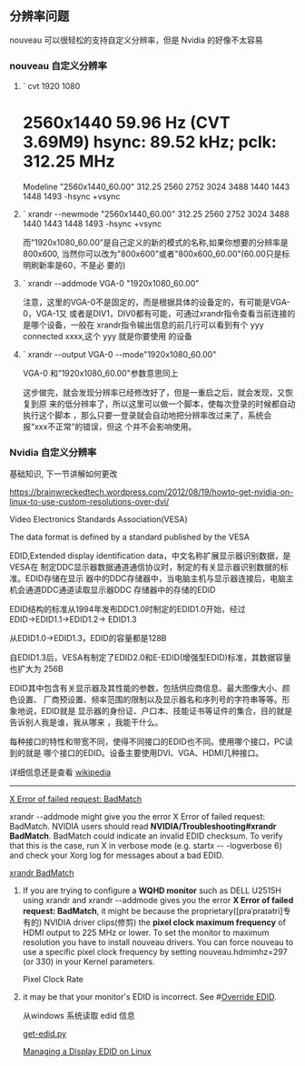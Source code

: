 
## 分辨率问题

nouveau 可以很轻松的支持自定义分辨率，但是 Nvidia 的好像不太容易

### nouveau 自定义分辨率

1. 
    ` cvt 1920 1080

    # 2560x1440 59.96 Hz (CVT 3.69M9) hsync: 89.52 kHz; pclk: 312.25 MHz
    Modeline "2560x1440_60.00"  312.25  2560 2752 3024 3488  1440 1443 1448 1493 -hsync +vsync

2. 
    ` xrandr --newmode "2560x1440_60.00"  312.25  2560 2752 3024 3488  1440 1443 1448 1493 -hsync +vsync

    而“1920x1080_60.00”是自己定义的新的模式的名称,如果你想要的分辨率是800x600,
    当然你可以改为"800x600"或者"800x600_60.00"(60.00只是标明刷新率是60，不是必
    要的)

3. 
    ` xrandr --addmode VGA-0 "1920x1080_60.00"

    注意，这里的VGA-0不是固定的，而是根据具体的设备定的，有可能是VGA-0，VGA-1又
    或者是DIV1，DIV0都有可能，可通过xrandr指令查看当前连接的是哪个设备，一般在
    xrandr指令输出信息的前几行可以看到有个 yyy connected xxxx,这个 yyy 就是你要使用
    的设备

4. 
    ` xrandr --output VGA-0 --mode"1920x1080_60.00"

    VGA-0 和“1920x1080_60.00"参数意思同上

    这步做完，就会发现分辨率已经修改好了，但是一重启之后，就会发现，又恢复到原
    来的低分辨率了，所以这里可以做一个脚本，使每次登录的时候都自动执行这个脚本
    ，那么只要一登录就会自动地把分辨率改过来了，系统会报“xxx不正常”的错误，但这
    个并不会影响使用。



### Nvidia 自定义分辨率

基础知识, 下一节讲解如何更改

https://brainwreckedtech.wordpress.com/2012/08/19/howto-get-nvidia-on-linux-to-use-custom-resolutions-over-dvi/

Video Electronics Standards Association(VESA)

The data format is defined by a standard published by the VESA

EDID,Extended display identification data，中文名称扩展显示器识别数据，是VESA在
制定DDC显示器数据通道通信协议时，制定的有关显示器识别数据的标准。EDID存储在显示
器中的DDC存储器中，当电脑主机与显示器连接后，电脑主机会通道DDC通道读取显示器DDC
存储器中的存储的EDID

EDID结构的标准从1994年发布DDC1.0时制定的EDID1.0开始，经过EDID→EDID1.1→EDID1.2→
EDID1.3

从EDID1.0→EDID1.3，EDID的容量都是128B

自EDID1.3后，VESA有制定了EDID2.0和E-EDID(增强型EDID)标准，其数据容量也扩大为
256B

EDID其中包含有关显示器及其性能的参数，包括供应商信息、最大图像大小、颜色设置、
厂商预设置、频率范围的限制以及显示器名和序列号的字符串等等。形象地说，EDID就是
显示器的身份证、户口本、技能证书等证件的集合，目的就是告诉别人我是谁，我从哪来
，我能干什么。

每种接口的特性和带宽不同，使得不同接口的EDID也不同。使用哪个接口，PC读到的就是
哪个接口的EDID。设备主要使用DVI、VGA、HDMI几种接口。

详细信息还是查看 [wikipedia](https://en.wikipedia.org/wiki/Extended_Display_Identification_Data)

---

[X Error of failed request: BadMatch](https://wiki.archlinux.org/title/Xrandr#Adding_undetected_resolutions)

xrandr --addmode might give you the error X Error of failed request: BadMatch.
NVIDIA users should read **NVIDIA/Troubleshooting#xrandr BadMatch**. BadMatch
could indicate an invalid EDID checksum. To verify that this is the case, run X
in verbose mode (e.g. startx -- -logverbose 6) and check your Xorg log for
messages about a bad EDID. 

[xrandr BadMatch](https://wiki.archlinux.org/title/NVIDIA/Troubleshooting#xrandr_BadMatch)

1. If you are trying to configure a **WQHD monitor** such as DELL U2515H using
   xrandr and xrandr --addmode gives you the error **X Error of failed request:
   BadMatch**, it might be because the proprietary([prəˈpraɪətri]专有的) NVIDIA
   driver clips(修剪) the **pixel clock maximum frequency** of HDMI output to
   225 MHz or lower. To set the monitor to maximum resolution you have to
   install nouveau drivers. You can force nouveau to use a specific pixel clock
   frequency by setting nouveau.hdmimhz=297 (or 330) in your Kernel parameters. 

   Pixel Clock Rate



2. it may be that your monitor's EDID is incorrect. See #[Override
   EDID](https://wiki.archlinux.org/title/NVIDIA/Troubleshooting#Override_EDID). 

    从windows 系统读取 edid 信息
    
    [get-edid.py](https://gist.github.com/mvollrath/9aa0198264e6b4890914)


    [Managing a Display EDID on Linux](https://nvidia.custhelp.com/app/answers/detail/a_id/3571/~/managing-a-display-edid-on-linux)

